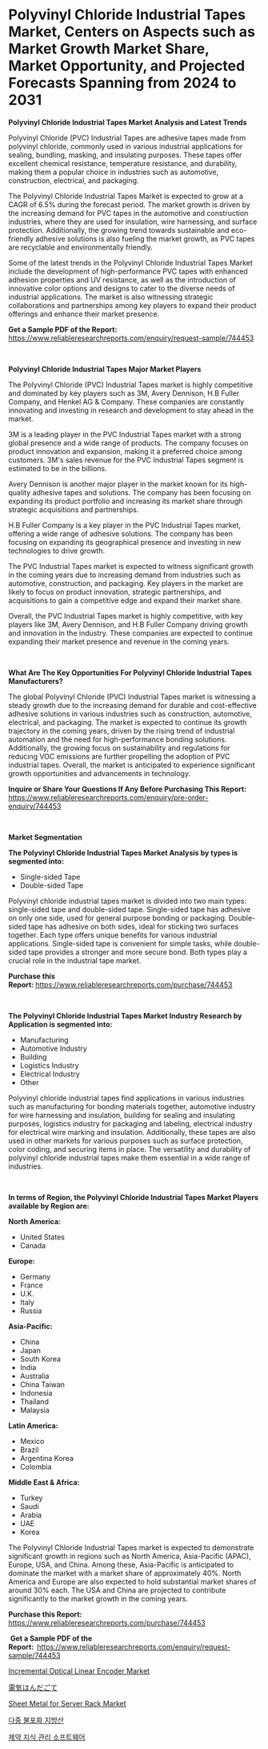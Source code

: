 <p><h1>Polyvinyl Chloride Industrial Tapes Market, Centers on Aspects such as Market Growth Market Share, Market Opportunity, and Projected Forecasts Spanning from 2024 to 2031</h1></p><p><strong>Polyvinyl Chloride Industrial Tapes Market Analysis and Latest Trends</strong></p>
<p><p>Polyvinyl Chloride (PVC) Industrial Tapes are adhesive tapes made from polyvinyl chloride, commonly used in various industrial applications for sealing, bundling, masking, and insulating purposes. These tapes offer excellent chemical resistance, temperature resistance, and durability, making them a popular choice in industries such as automotive, construction, electrical, and packaging.</p><p>The Polyvinyl Chloride Industrial Tapes Market is expected to grow at a CAGR of 6.5% during the forecast period. The market growth is driven by the increasing demand for PVC tapes in the automotive and construction industries, where they are used for insulation, wire harnessing, and surface protection. Additionally, the growing trend towards sustainable and eco-friendly adhesive solutions is also fueling the market growth, as PVC tapes are recyclable and environmentally friendly.</p><p>Some of the latest trends in the Polyvinyl Chloride Industrial Tapes Market include the development of high-performance PVC tapes with enhanced adhesion properties and UV resistance, as well as the introduction of innovative color options and designs to cater to the diverse needs of industrial applications. The market is also witnessing strategic collaborations and partnerships among key players to expand their product offerings and enhance their market presence.</p></p>
<p><strong>Get a Sample PDF of the Report:&nbsp;</strong> <a href="https://www.reliableresearchreports.com/enquiry/request-sample/744453">https://www.reliableresearchreports.com/enquiry/request-sample/744453</a></p>
<p>&nbsp;</p>
<p><strong>Polyvinyl Chloride Industrial Tapes Major Market Players</strong></p>
<p><p>The Polyvinyl Chloride (PVC) Industrial Tapes market is highly competitive and dominated by key players such as 3M, Avery Dennison, H.B Fuller Company, and Henkel AG & Company. These companies are constantly innovating and investing in research and development to stay ahead in the market.</p><p>3M is a leading player in the PVC Industrial Tapes market with a strong global presence and a wide range of products. The company focuses on product innovation and expansion, making it a preferred choice among customers. 3M's sales revenue for the PVC Industrial Tapes segment is estimated to be in the billions.</p><p>Avery Dennison is another major player in the market known for its high-quality adhesive tapes and solutions. The company has been focusing on expanding its product portfolio and increasing its market share through strategic acquisitions and partnerships.</p><p>H.B Fuller Company is a key player in the PVC Industrial Tapes market, offering a wide range of adhesive solutions. The company has been focusing on expanding its geographical presence and investing in new technologies to drive growth.</p><p>The PVC Industrial Tapes market is expected to witness significant growth in the coming years due to increasing demand from industries such as automotive, construction, and packaging. Key players in the market are likely to focus on product innovation, strategic partnerships, and acquisitions to gain a competitive edge and expand their market share.</p><p>Overall, the PVC Industrial Tapes market is highly competitive, with key players like 3M, Avery Dennison, and H.B Fuller Company driving growth and innovation in the industry. These companies are expected to continue expanding their market presence and revenue in the coming years.</p></p>
<p>&nbsp;</p>
<p><strong>What Are The Key Opportunities For Polyvinyl Chloride Industrial Tapes Manufacturers?</strong></p>
<p><p>The global Polyvinyl Chloride (PVC) Industrial Tapes market is witnessing a steady growth due to the increasing demand for durable and cost-effective adhesive solutions in various industries such as construction, automotive, electrical, and packaging. The market is expected to continue its growth trajectory in the coming years, driven by the rising trend of industrial automation and the need for high-performance bonding solutions. Additionally, the growing focus on sustainability and regulations for reducing VOC emissions are further propelling the adoption of PVC industrial tapes. Overall, the market is anticipated to experience significant growth opportunities and advancements in technology.</p></p>
<p><strong>Inquire or Share Your Questions If Any Before Purchasing This Report:</strong> <a href="https://www.reliableresearchreports.com/enquiry/pre-order-enquiry/744453">https://www.reliableresearchreports.com/enquiry/pre-order-enquiry/744453</a></p>
<p>&nbsp;</p>
<p><strong>Market Segmentation</strong></p>
<p><strong>The Polyvinyl Chloride Industrial Tapes Market Analysis by types is segmented into:</strong></p>
<p><ul><li>Single-sided Tape</li><li>Double-sided Tape</li></ul></p>
<p><p>Polyvinyl chloride industrial tapes market is divided into two main types: single-sided tape and double-sided tape. Single-sided tape has adhesive on only one side, used for general purpose bonding or packaging. Double-sided tape has adhesive on both sides, ideal for sticking two surfaces together. Each type offers unique benefits for various industrial applications. Single-sided tape is convenient for simple tasks, while double-sided tape provides a stronger and more secure bond. Both types play a crucial role in the industrial tape market.</p></p>
<p><strong>Purchase this Report:&nbsp;</strong><a href="https://www.reliableresearchreports.com/purchase/744453">https://www.reliableresearchreports.com/purchase/744453</a></p>
<p>&nbsp;</p>
<p><strong>The Polyvinyl Chloride Industrial Tapes Market Industry Research by Application is segmented into:</strong></p>
<p><ul><li>Manufacturing</li><li>Automotive Industry</li><li>Building</li><li>Logistics Industry</li><li>Electrical Industry</li><li>Other</li></ul></p>
<p><p>Polyvinyl chloride industrial tapes find applications in various industries such as manufacturing for bonding materials together, automotive industry for wire harnessing and insulation, building for sealing and insulating purposes, logistics industry for packaging and labeling, electrical industry for electrical wire marking and insulation. Additionally, these tapes are also used in other markets for various purposes such as surface protection, color coding, and securing items in place. The versatility and durability of polyvinyl chloride industrial tapes make them essential in a wide range of industries.</p></p>
<p>&nbsp;</p>
<p><strong>In terms of Region, the Polyvinyl Chloride Industrial Tapes Market Players available by Region are:</strong></p>
<p>
    <p> <strong> North America: </strong>
        <ul>
            <li>United States</li>
            <li>Canada</li>
        </ul>
        </p> 
    <p> <strong> Europe: </strong>
        <ul>
            <li>Germany</li>
            <li>France</li>
            <li>U.K.</li>
            <li>Italy</li>
            <li>Russia</li>
        </ul>
        </p> 
    <p> <strong> Asia-Pacific: </strong>
        <ul>
            <li>China</li>
            <li>Japan</li>
            <li>South Korea</li>
            <li>India</li>
            <li>Australia</li>
            <li>China Taiwan</li>
            <li>Indonesia</li>
            <li>Thailand</li>
            <li>Malaysia</li>
        </ul>
        </p> 
    <p> <strong> Latin America: </strong>
        <ul>
            <li>Mexico</li>
            <li>Brazil</li>
            <li>Argentina Korea</li>
            <li>Colombia</li>
        </ul>
        </p> 
    <p> <strong> Middle East & Africa: </strong>
        <ul>
            <li>Turkey</li>
            <li>Saudi</li>
            <li>Arabia</li>
            <li>UAE</li>
            <li>Korea</li>
        </ul>
    </p>
    </p>
<p><p>The Polyvinyl Chloride Industrial Tapes market is expected to demonstrate significant growth in regions such as North America, Asia-Pacific (APAC), Europe, USA, and China. Among these, Asia-Pacific is anticipated to dominate the market with a market share of approximately 40%. North America and Europe are also expected to hold substantial market shares of around 30% each. The USA and China are projected to contribute significantly to the market growth in the coming years.</p></p>
<p><strong>Purchase this Report: </strong><a href="https://www.reliableresearchreports.com/purchase/744453">https://www.reliableresearchreports.com/purchase/744453</a></p>
<p>&nbsp;<strong>Get a Sample PDF of the Report:&nbsp;&nbsp;</strong><a href="https://www.reliableresearchreports.com/enquiry/request-sample/744453">https://www.reliableresearchreports.com/enquiry/request-sample/744453</a></p>
<p><strong></strong></p>
<p><p><a href="https://view.publitas.com/reportprime-1/global-incremental-optical-linear-encoder-market-by-types-applications-and-major-players-with-regional-growth-rate-analysis-and-development-situation-from-2024-to-2031/">Incremental Optical Linear Encoder Market</a></p><p><a href="https://github.com/xnljig2898992/Market-Research-Report-List-1/blob/main/5407719186689.md">電気はんだごて</a></p><p><a href="https://issuu.com/reportprime-2/docs/sheet-metal-for-server-rack-market-size-2030.pptx">Sheet Metal for Server Rack Market</a></p><p><a href="https://github.com/trmesnao7959541/Market-Research-Report-List-1/blob/main/1213269186654.md">다중 불포화 지방산</a></p><p><a href="https://medium.com/@cdxynbcyiw5198/%EC%95%BD%EB%AC%BC-%EC%A7%80%EC%8B%9D-%EA%B4%80%EB%A6%AC-%EC%86%8C%ED%94%84%ED%8A%B8%EC%9B%A8%EC%96%B4-%EC%8B%9C%EC%9E%A5-%EA%B7%9C%EB%AA%A8-%EB%B0%8F-%EC%8B%9C%EC%9E%A5-%EB%8F%99%ED%96%A5-%EC%A0%84%EC%B2%B4-%EC%82%B0%EC%97%85-%EA%B0%9C%EC%9A%94-2024%EB%85%84%EB%B6%80%ED%84%B0-2031%EB%85%84%EA%B9%8C%EC%A7%80-8bb51b2fb0f5">제약 지식 관리 소프트웨어</a></p></p>